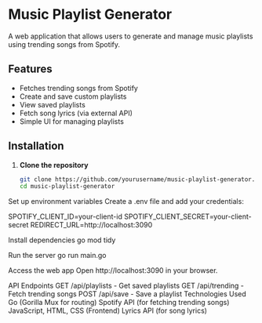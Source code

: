 # Music Playlist Generator

A web application that allows users to generate and manage music playlists using trending songs from Spotify.

## Features
- Fetches trending songs from Spotify
- Create and save custom playlists
- View saved playlists
- Fetch song lyrics (via external API)
- Simple UI for managing playlists

## Installation

1. **Clone the repository**  
   ```sh
   git clone https://github.com/yourusername/music-playlist-generator.git
   cd music-playlist-generator
Set up environment variables
Create a .env file and add your credentials:

SPOTIFY_CLIENT_ID=your-client-id
SPOTIFY_CLIENT_SECRET=your-client-secret
REDIRECT_URL=http://localhost:3090

Install dependencies
go mod tidy

Run the server
go run main.go

Access the web app
Open http://localhost:3090 in your browser.

API Endpoints
GET /api/playlists - Get saved playlists
GET /api/trending - Fetch trending songs
POST /api/save - Save a playlist
Technologies Used
Go (Gorilla Mux for routing)
Spotify API (for fetching trending songs)
JavaScript, HTML, CSS (Frontend)
Lyrics API (for song lyrics)
